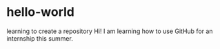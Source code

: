 # hello-world
learning to create a repository
Hi! I am learning how to use GitHub for an internship this summer.

